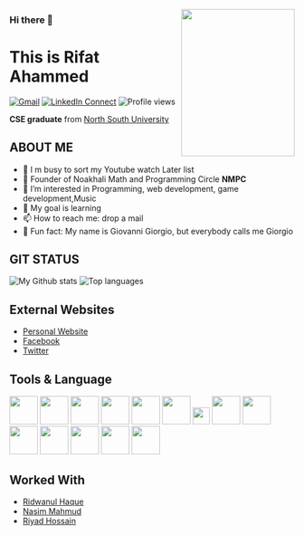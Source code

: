 <a target="_blank"><img height = "260" width="200" align="right" src="https://github.com/rifatahammed/RifatAhammed/blob/main/rifff-glitch.gif"></a>

### Hi there 👋

# This is Rifat Ahammed

[![Gmail](https://img.shields.io/badge/%20-Send%20Mail-black?color=14171A&labelColor=ef5350&logo=gmail&logoColor=ffffff)](mailto:reardj007@gmail.com)
[![LinkedIn Connect](https://img.shields.io/badge/%20-Connect-black?color=14171A&labelColor=212121&logo=linkedin&logoColor=ffffff)](https://www.linkedin.com/in/rifat-ahammed/)
![Profile views](https://gpvc.arturio.dev/rifatahammed)

<p align="justify">
 <b>CSE graduate</b> from  <a href="http://www.northsouth.edu/" target="_blank">North South University</a>
</p>

## ABOUT ME

- 🔭 I m busy to sort my Youtube watch Later list
- 💼 Founder of Noakhali Math and Programming Circle <b>NMPC</b>
- 🔧 I’m interested in Programming, web development, game development,Music
- 🎯 My goal is learning
- 📫 How to reach me: drop a mail
- 🎨 Fun fact: My name is Giovanni Giorgio, but everybody calls me Giorgio

## GIT STATUS

![My Github stats](https://github-readme-stats.vercel.app/api?username=rifatahammed&theme=dracula&show_icons=true&hide_border=true)
![Top languages](https://github-readme-stats.vercel.app/api/top-langs/?username=rifatahammed&theme=dracula&layout=compact&hide_border=true)

## External Websites

- [Personal Website](https://rifatahammed.github.io/)
- [Facebook](https://www.facebook.com/rifatahammed)
- [Twitter](https://twitter.com/rifatahammed)

## Tools & Language

<code><img height="50" src="https://www.vectorlogo.zone/logos/visualstudio_code/visualstudio_code-ar21.svg"></code>
<code><img height="50" src="https://www.vectorlogo.zone/logos/w3_html5/w3_html5-ar21.svg"></code>
<code><img height="50" src="https://encrypted-tbn0.gstatic.com/images?q=tbn:ANd9GcRLu4hqDuVksmXZDOL5GTs5F0CoRayE0Nzdyw&usqp=CAU"></code>
<code><img height="50" src="https://www.vectorlogo.zone/logos/github/github-ar21.svg"></code>
<code><img height="50" src="https://www.vectorlogo.zone/util/preview.html?image=/logos/nodejs/nodejs-ar21.svg"></code>
<code><img height="50" src="https://www.vectorlogo.zone/util/preview.html?image=/logos/reactjs/reactjs-ar21.svg"></code>
<code><img height="30" src="https://git-scm.com/images/logos/2color-lightbg@2x.png"></code>
<code><img height="50" src="https://wptavern.com/wp-content/uploads/2018/11/Screen-Shot-2018-11-19-at-8.43.27-PM.png"></code>
<code><img height="50" src="https://cdn.iconscout.com/icon/free/png-512/c-programming-569564.png"></code>
<code><img height="50" src="https://upload.wikimedia.org/wikipedia/commons/thumb/3/3d/CSS.3.svg/1200px-CSS.3.svg.png"></code>
<code><img height="50" src="https://upload.wikimedia.org/wikipedia/commons/1/18/ISO_C%2B%2B_Logo.svg"></code>
<code><img height="50" src="https://encrypted-tbn0.gstatic.com/images?q=tbn:ANd9GcRqSyWN3NTgVt613TRMroNlh_t52vo3tbXW2A&usqp=CAU"></code>
<code><img height="50" src="https://cdn1.iconfinder.com/data/icons/adobe-3/512/Photoshop.png"></code>
<code><img height="50" src="https://zsyst.com/wp-content/uploads/2017/05/Adobe-Premiere-Pro-Logo.png"></code>

## Worked With

- [Ridwanul Haque](https://github.com/rhridwan)
- [Nasim Mahmud](https://github.com/Nasim-Mahmud)
- [Riyad Hossain](https://github.com/riyad1721)
